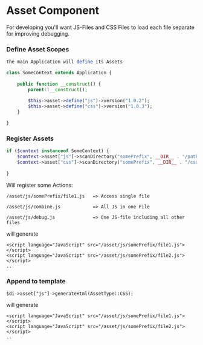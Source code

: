 # Asset Component

For developing you'll want JS-Files and CSS Files to load each file
separate for improving debugging.



### Define Asset Scopes

```php
The main Application will define its Assets

class SomeContext extends Application {
    
    public function __construct() {
        parent::__construct();
        
        $this->asset->define("js")->version("1.0.2");
        $this->asset->define("css")->version("1.0.3");
    }

}
```

### Register Assets

```php
if ($context instanceof SomeContext) {
    $context->asset["js"]->scanDirectory("somePrefix", __DIR__ . "/path/to/jsRoot", "*.js");
    $context->asset["css"]->scanDirectory("somePrefix", __DIR__ . "/cssPath", "*.css");
    
}
```

Will register some Actions:

```
/asset/js/somePrefix/file1.js   => Access single file
```

```
/asset/js/combine.js            => All JS in one File
```

```
/asset/js/debug.js              => One JS-file including all other files
```

will generate

```
<script language="JavaScript" src="/asset/js/somePrefix/file1.js"></script>
<script language="JavaScript" src="/asset/js/somePrefix/file2.js"></script>
.. 
```


### Append to template

```
$di->asset["js"]->generateHtml(AssetType::CSS);
```
will generate

```
<script language="JavaScript" src="/asset/js/somePrefix/file1.js"></script>
<script language="JavaScript" src="/asset/js/somePrefix/file2.js"></script>
.. 
```

